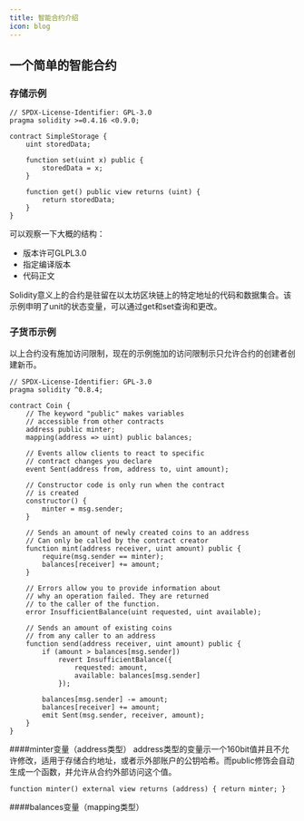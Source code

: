 ```yaml
---
title: 智能合约介绍
icon: blog
---
```


## 一个简单的智能合约

### 存储示例
```solidity
// SPDX-License-Identifier: GPL-3.0
pragma solidity >=0.4.16 <0.9.0;

contract SimpleStorage {
    uint storedData;

    function set(uint x) public {
        storedData = x;
    }

    function get() public view returns (uint) {
        return storedData;
    }
}
```
可以观察一下大概的结构：
- 版本许可GLPL3.0
- 指定编译版本
- 代码正文

Solidity意义上的合约是驻留在以太坊区块链上的特定地址的代码和数据集合。该示例申明了unit的状态变量，可以通过get和set查询和更改。

### 子货币示例

以上合约没有施加访问限制，现在的示例施加的访问限制示只允许合约的创建者创建新币。

```solidity
// SPDX-License-Identifier: GPL-3.0
pragma solidity ^0.8.4;

contract Coin {
    // The keyword "public" makes variables
    // accessible from other contracts
    address public minter;
    mapping(address => uint) public balances;

    // Events allow clients to react to specific
    // contract changes you declare
    event Sent(address from, address to, uint amount);

    // Constructor code is only run when the contract
    // is created
    constructor() {
        minter = msg.sender;
    }

    // Sends an amount of newly created coins to an address
    // Can only be called by the contract creator
    function mint(address receiver, uint amount) public {
        require(msg.sender == minter);
        balances[receiver] += amount;
    }

    // Errors allow you to provide information about
    // why an operation failed. They are returned
    // to the caller of the function.
    error InsufficientBalance(uint requested, uint available);

    // Sends an amount of existing coins
    // from any caller to an address
    function send(address receiver, uint amount) public {
        if (amount > balances[msg.sender])
            revert InsufficientBalance({
                requested: amount,
                available: balances[msg.sender]
            });

        balances[msg.sender] -= amount;
        balances[receiver] += amount;
        emit Sent(msg.sender, receiver, amount);
    }
}
```
####minter变量（address类型）
address类型的变量示一个160bit值并且不允许修改，适用于存储合约地址，或者示外部账户的公钥哈希。而public修饰会自动生成一个函数，并允许从合约外部访问这个值。
```solidity
function minter() external view returns (address) { return minter; }
```
####balances变量（mapping类型）
